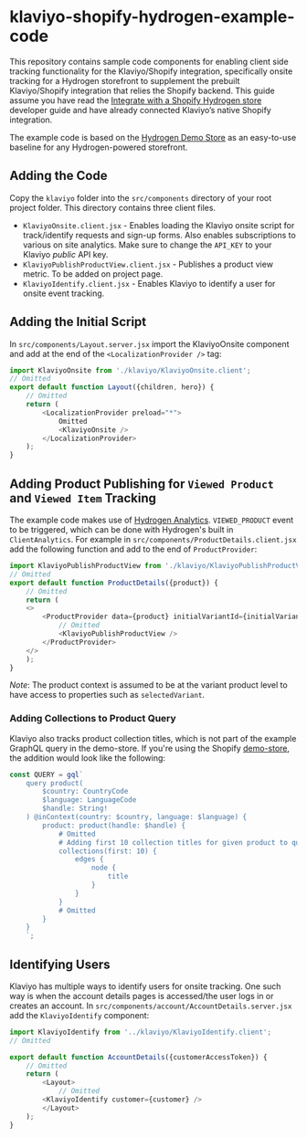 # klaviyo-shopify-hydrogen-example-code

This repository contains sample code components for enabling client side tracking functionality for the Klaviyo/Shopify integration, specifically onsite tracking for a Hydrogen storefront to supplement the prebuilt Klaviyo/Shopify integration that relies the Shopify backend. This guide assume you have read the [Integrate with a Shopify Hydrogen store](https://developers.klaviyo.com/en/docs/integrate-with-a-shopify-hydrogen-store) developer guide and have already connected Klaviyo’s native Shopify integration.

The example code is based on the [Hydrogen Demo Store](https://shopify.dev/custom-storefronts/hydrogen/templates#demo-store-template) as an easy-to-use baseline for any Hydrogen-powered storefront.

## Adding the Code

Copy the `klaviyo` folder into the `src/components` directory of your root project folder. This directory contains three client files.
   - `KlaviyoOnsite.client.jsx` - Enables loading the Klaviyo onsite script for track/identify requests and sign-up forms. Also enables subscriptions to various on site analytics. Make sure to change the `API_KEY` to your Klaviyo _public_ API key.
   - `KlaviyoPublishProductView.client.jsx` - Publishes a product view metric. To be added on project page.
   - `KlaviyoIdentify.client.jsx` - Enables Klaviyo to identify a user for onsite event tracking.

## Adding the Initial Script

In `src/components/Layout.server.jsx` import the KlaviyoOnsite component and add at the end of the `<LocalizationProvider />` tag:

```javascript
import KlaviyoOnsite from './klaviyo/KlaviyoOnsite.client';
// Omitted
export default function Layout({children, hero}) {
    // Omitted
    return (
        <LocalizationProvider preload="*">
            Omitted
            <KlaviyoOnsite />
        </LocalizationProvider>
    );
}
```

## Adding Product Publishing for `Viewed Product` and `Viewed Item` Tracking

The example code makes use of [Hydrogen Analytics](https://shopify.dev/custom-storefronts/hydrogen/framework/analytics). `VIEWED_PRODUCT` event to be triggered, which can be done with Hydrogen's built in `ClientAnalytics`. For example in `src/components/ProductDetails.client.jsx` add the following function and add to the end of `ProductProvider`:

```javascript
import KlaviyoPublishProductView from './klaviyo/KlaviyoPublishProductView.client';
// Omitted
export default function ProductDetails({product}) {
    // Omitted
    return (
    <>
        <ProductProvider data={product} initialVariantId={initialVariant.id}>
            // Omitted
            <KlaviyoPublishProductView />
        </ProductProvider>
    </>
    );
}
```

_Note_: The product context is assumed to be at the variant product level to have access to properties such as `selectedVariant`.

### Adding Collections to Product Query

Klaviyo also tracks product collection titles, which is not part of the example GraphQL query in the demo-store. If you're using the Shopify [demo-store](https://github.com/Shopify/hydrogen/blob/v1.x-2022-07/templates/demo-store/src/routes/products/%5Bhandle%5D.server.jsx), the addition would look like the following:

```javascript
const QUERY = gql`
    query product(
        $country: CountryCode
        $language: LanguageCode
        $handle: String!
    ) @inContext(country: $country, language: $language) {
        product: product(handle: $handle) {
            # Omitted
            # Adding first 10 collection titles for given product to query
            collections(first: 10) {
                edges {
                    node {
                        title
                    }
                }
            }
            # Omitted
        }
    }
    `;
```

## Identifying Users
Klaviyo has multiple ways to identify users for onsite tracking. One such way is when the account details pages is accessed/the user logs in or creates an account. In `src/components/account/AccountDetails.server.jsx` add the `KlaviyoIdentify` component:

```javascript
import KlaviyoIdentify from '../klaviyo/KlaviyoIdentify.client';
// Omitted

export default function AccountDetails({customerAccessToken}) {
    // Omitted
    return (
        <Layout>
            // Omitted
        <KlaviyoIdentify customer={customer} />
        </Layout>
    );
}